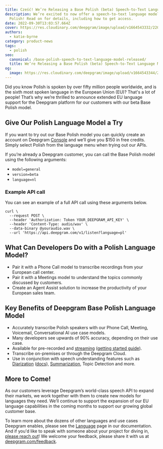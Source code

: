 ```yaml
---
title: Cześć! We’re Releasing a Base Polish (beta) Speech-to-Text Language Model
description: We’re excited to now offer a speech-to-text language model for
  Polish! Read on for details, including how to get access.
date: 2022-09-30T13:03:57.664Z
cover: https://res.cloudinary.com/deepgram/image/upload/v1664543332/2209-How-Accurate-is-OpenAI-Whisper-Speech-to-Text-Model-featured-1200x630_hhcr5l.png
authors:
  - katie-byrne
category: product-news
tags:
  - polish
seo:
  canonical: /base-polish-speech-to-text-language-model-released/
  title: We’re Releasing a Base Polish (beta) Speech-to-Text Language Model
og:
  image: https://res.cloudinary.com/deepgram/image/upload/v1664543344/2209-How-Accurate-is-OpenAI-Whisper-Speech-to-Text-Model-social-1200x628_jsyzug.png
---
```

Did you know Polish is spoken by over fifty million people worldwide, and is the sixth most spoken language in the European Union (EU)? That's a lot of people! That’s why we’re thrilled to announce extended EU language support for the Deepgram platform for our customers with our beta Base Polish model.

## Give Our Polish Language Model a Try

If you want to try out our Base Polish model you can quickly create an account on Deepgram [Console](https://console.deepgram.com/) and we’ll give you $150 in free credits. Simply select Polish from the language menu when trying out our APIs.

If you’re already a Deepgram customer, you can call the Base Polish model using the following arguments:

* `model=general`
* `version=beta`
* `language=nl`

### Example API call

You can see an example of a full API call using these arguments below.

```
curl \
  --request POST \
  --header 'Authorization: Token YOUR_DEEPGRAM_API_KEY' \
  --header 'Content-Type: audio/wav' \
  --data-binary @youraudio.wav \
  --url 'https://api.deepgram.com/v1/listen?language=pl'
```

## What Can Developers Do with a Polish Language Model?

* Pair it with a Phone Call model to transcribe recordings from your European call center.
* Pair it with a Meetings model to understand the topics commonly discussed by customers.
* Create an Agent Assist solution to increase the productivity of your European sales team.

## Key Benefits of Deepgram Base Polish Language Model

* Accurately transcribe Polish speakers with our Phone Call, Meeting, Voicemail, Conversational AI use case models.
* Many developers see upwards of 90% accuracy, depending on their use case.
* Available for pre-recorded and [streaming](https://deepgram.com/blog/all-about-transcription-for-real-time-audio-streaming/) ([getting started guide](https://developers.deepgram.com/documentation/getting-started/streaming/)).
* Transcribe on-premises or through the Deepgram Cloud.
* Use in conjunction with speech understanding features such as [Diarization](https://deepgram.com/blog/what-is-speaker-diarization/) ([docs](https://developers.deepgram.com/documentation/features/diarize/)), [Summarization](https://developers.deepgram.com/documentation/features/summarize/), Topic Detection and more.

## More to Come!

As our customers leverage Deepgram’s world-class speech API to expand their markets, we work together with them to create new models for languages they need. We’ll continue to support the expansion of our EU language capabilities in the coming months to support our growing global customer base.

To learn more about the dozens of other languages and use cases Deepgram enables, please see the [Language](https://developers.deepgram.com/documentation/features/language/) page in our documentation. And if you'd like to speak with someone about your project for diving in, [please reach out](https://deepgram.com/contact-us/)! We welcome your feedback, please share it with us at [deepgram.com/feedback](https://www.deepgram.com/feedback).